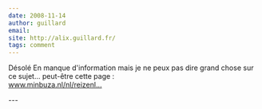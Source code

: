 ```yaml
---
date: 2008-11-14
author: guillard
email: 
site: http://alix.guillard.fr/
tags: comment
---
```


<p>Désolé En manque d'information mais je ne peux pas dire grand chose sur ce sujet... peut-être cette page :<br />
<a href="http://www.minbuza.nl/nl/reizenlanden/welkom/Nederland/algemeen,Toerisme.html" title="http://www.minbuza.nl/nl/reizenlanden/welkom/Nederland/algemeen,Toerisme.html" rel="nofollow">www.minbuza.nl/nl/reizenl...</a></p>
---